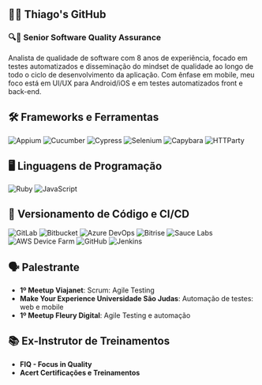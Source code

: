 ## 👩‍💻 Thiago's GitHub
### 🔍🐛 Senior Software Quality Assurance 


Analista de qualidade de software com 8 anos de experiência, focado em testes automatizados e disseminação do mindset de qualidade ao longo de todo o ciclo de desenvolvimento da aplicação. Com ênfase em mobile, meu foco está em UI/UX para Android/iOS e em testes automatizados front e back-end.

## 🛠️ Frameworks e Ferramentas

![Appium](https://img.shields.io/badge/Appium-25D366?style=flat&logo=appium&logoColor=white) ![Cucumber](https://img.shields.io/badge/Cucumber-00D300?style=flat&logo=cucumber&logoColor=white) ![Cypress](https://img.shields.io/badge/Cypress-17202C?style=flat&logo=cypress&logoColor=white) ![Selenium](https://img.shields.io/badge/Selenium-43B02A?style=flat&logo=selenium&logoColor=white) ![Capybara](https://img.shields.io/badge/Capybara-7D5BA6?style=flat&logo=capybara&logoColor=white) ![HTTParty](https://img.shields.io/badge/HTTParty-41B883?style=flat&logo=httparty&logoColor=white)

## 🖥️ Linguagens de Programação

![Ruby](https://img.shields.io/badge/Ruby-CC342D?style=flat&logo=ruby&logoColor=white) ![JavaScript](https://img.shields.io/badge/JavaScript-F7DF1E?style=flat&logo=javascript&logoColor=black)

## 🚀 Versionamento de Código e CI/CD

  ![GitLab](https://img.shields.io/badge/GitLab-FCA121?style=flat&logo=gitlab&logoColor=white)
  ![Bitbucket](https://img.shields.io/badge/Bitbucket-0052CC?style=flat&logo=bitbucket&logoColor=white)
  ![Azure DevOps](https://img.shields.io/badge/Azure_DevOps-0082FC?style=flat&logo=azuredevops&logoColor=white)
  ![Bitrise](https://img.shields.io/badge/Bitrise-4B5A7F?style=flat&logo=bitrise&logoColor=white)
  ![Sauce Labs](https://img.shields.io/badge/Sauce_Labs-CE4A6B?style=flat&logo=sauce-labs&logoColor=white)
  ![AWS Device Farm](https://img.shields.io/badge/AWS_Device_Farm-FF9900?style=flat&logo=amazonaws&logoColor=white)
  ![GitHub](https://img.shields.io/badge/GitHub-181717?style=flat&logo=github&logoColor=white)
  ![Jenkins](https://img.shields.io/badge/Jenkins-D24939?style=flat&logo=jenkins&logoColor=white)

## 🗣️ Palestrante

- **1º Meetup Viajanet**: Scrum: Agile Testing
- **Make Your Experience Universidade São Judas**: Automação de testes: web e mobile
- **1º Meetup Fleury Digital**: Agile Testing e automação

## 📚 Ex-Instrutor de Treinamentos

- **FIQ - Focus in Quality**
- **Acert Certificações e Treinamentos**
